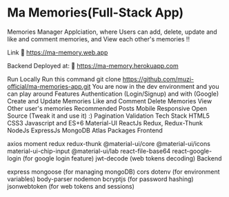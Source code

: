 # Ma Memories(Full-Stack App)
Memories Manager Applciation, where Users can add, delete, update and like and comment memories, and View each other's memories !!

Link 🔗 https://ma-memory.web.app

Backend Deployed at: 🔗 https://ma-memory.herokuapp.com


Run Locally
Run this command git clone https://github.com/muzi-official/ma-memories-app.git
You are now in the dev environment and you can play around
Features
Authentication (Login/Signup) and with (Google)
Create and Update Memories
Like and Comment  Delete Memories
View Other user's memories
Recommended Posts
Mobile Responsive
Open Source (Tweak it and use it) :)
Pagination
Validation
Tech Stack
HTML5
CSS3
Javascript and ES+6
Material-UI
ReactJs
Redux, Redux-Thunk
NodeJs
ExpressJs
MongoDB Atlas
Packages
Frontend

axios
moment
redux
redux-thunk
@material-ui/core
@material-ui/icons
material-ui-chip-input
@material-ui/lab
react-file-base64
react-google-login (for google login feature)
jwt-decode (web tokens decoding)
Backend

express
mongoose (for managing mongoDB)
cors
dotenv (for environment variables)
body-parser
nodemon
bcryptjs (for password hashing)
jsonwebtoken (for web tokens and sessions)
